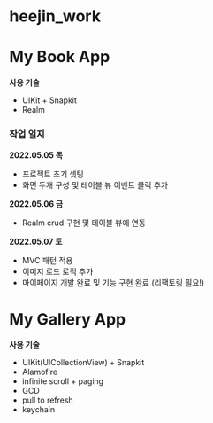 # heejin_work

# My Book App

**사용 기술**

- UIKit + Snapkit
- Realm

### 작업 일지

**2022.05.05 목**

- 프로젝트 초기 셋팅
- 화면 두개 구성 및 테이블 뷰 이벤트 클릭 추가

**2022.05.06 금**

- Realm crud 구현 및 테이블 뷰에 연동

**2022.05.07 토**

- MVC 패턴 적용
- 이미지 로드 로직 추가
- 마이페이지 개발 완료 및 기능 구현 완료 (리팩토링 필요!)

# My Gallery App

**사용 기술**

- UIKit(UICollectionView) + Snapkit
- Alamofire
- infinite scroll + paging
- GCD
- pull to refresh
- keychain
